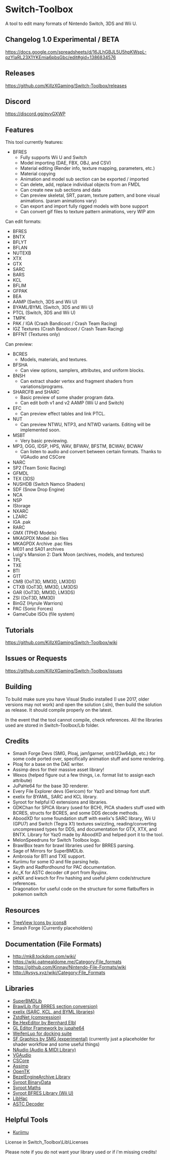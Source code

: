 # Switch-Toolbox
A tool to edit many formats of Nintendo Switch, 3DS and Wii U. 

## Changelog 1.0 Experimental / BETA
https://docs.google.com/spreadsheets/d/16JLhGBJL5U5hpKWspL-pzYIaRL23X1YKEmia6pbsGbc/edit#gid=1386834576

## Releases
https://github.com/KillzXGaming/Switch-Toolbox/releases

## Discord
https://discord.gg/eyvGXWP

## Features

This tool currently features:
- BFRES
   - Fully supports Wii U and Switch
   - Model importing (DAE, FBX, OBJ, and CSV)
   - Material editing (Render info, texture mapping, parameters, etc.)
   - Material copying
   - Animation and model sub section can be exported / imported
   - Can delete, add, replace individual objects from an FMDL
   - Can create new sub sections and data
   - Can preview skeletal, SRT, param, texture pattern, and bone visual animations. (param animations vary)
   - Can export and import fully rigged models with bone support
   - Can convert gif files to texture pattern animations, very WIP atm
   
Can edit formats:
- BFRES
- BNTX
- BFLYT
- BFLAN
- NUTEXB
- XTX
- GTX
- SARC
- BARS
- KCL
- BFLIM
- GFPAK
- BEA
- AAMP (Switch, 3DS and Wii U)
- BYAML/BYML (Switch, 3DS and Wii U)
- PTCL (Switch, 3DS and Wii U)
- TMPK
- PAK / IGA (Crash Bandicoot / Crash Team Racing)
- IGZ Textures (Crash Bandicoot / Crash Team Racing)
- BFFNT (Textures only)

Can preview:
- BCRES
  * Models, materials, and textures.
- BFSHA
  * Can view options, samplers, attributes, and uniform blocks.
- BNSH
  * Can extract shader vertex and fragment shaders from variations/programs.
- SHARCFB and SHARC
  * Basic preview of some shader program data.
  * Can edit both v1 and v2 AAMP (Wii U and Switch)
- EFC
  * Can preview effect tables and link PTCL.
- NUT
  * Can preview NTWU, NTP3, and NTWD variants. Editing will be implemented soon.
- MSBT
  * Very basic previewing.
- MP3, OGG, IDSP, HPS, WAV, BFWAV, BFSTM, BCWAV, BCWAV
  * Can listen to audio and convert between certain formats. Thanks to VGAudio and CSCore
- NARC
- SP2 (Team Sonic Racing)
- GFMDL
- TEX (3DS)
- NUSHDB (Switch Namco Shaders)
- SDF (Snow Drop Engine)
- NCA
- NSP
- IStorage
- NXARC
- LZARC
- IGA .pak
- RARC
- GMX (TPHD Models)
- MKAGPDX Model .bin files
- MKAGPDX Archive .pac files
- ME01 and SA01 archives
- Luigi's Mansion 2: Dark Moon (archives, models, and textures)
- TPL
- TXE
- BTI
- G1T
- CMB (OoT3D, MM3D, LM3DS)
- CTXB (OoT3D, MM3D, LM3DS)
- GAR (OoT3D, MM3D, LM3DS)
- ZSI (OoT3D, MM3D)
- BinGZ (Hyrule Warriors)
- PAC (Sonic Forces)
- GameCube ISOs (file system)


## Tutorials
https://github.com/KillzXGaming/Switch-Toolbox/wiki
   
## Issues or Requests
https://github.com/KillzXGaming/Switch-Toolbox/issues
   
## Building
To build make sure you have Visual Studio installed (I use 2017, older versions may not work) and open the solution (.sln), then build the solution as release. It should compile properly on the latest.

In the event that the tool cannot compile, check references. All the libraries used are stored in Switch-Toolbox/Lib folder. 

## Credits

- Smash Forge Devs (SMG, Ploaj,  jam1garner, smb123w64gb, etc.) for some code ported over, specifically animation stuff and some rendering.
- Ploaj for a base on the DAE writer.
- Assimp devs for their massive asset library!
- Wexos (helped figure out a few things, i.e. format list to assign each attribute)
- JuPaHe64 for the base 3D renderer.
- Every File Explorer devs (Gericom) for Yaz0 and bitmap font stuff.
- exelix for BYAML, SARC and KCL library.
- Syroot for helpful IO extensions and libraries.
- GDKChan for SPICA library (used for BCH), PICA shaders stuff used with BCRES, structs for BCRES, and some DDS decode methods.
- AboodXD for some foundation stuff with exelix's SARC library, Wii U (GPU7) and Switch (Tegra X1) textures swizzling, reading/converting uncompressed types for DDS, and documentation for GTX, XTX, and BNTX. Library for Yaz0 made by AboodXD and helped port it to the tool.
- MelonSpeedruns for Switch Toolbox logo.
- BrawlBox team for brawl libraries used for BRRES parsing.
- Sage of Mirrors for SuperBMDLib. 
- Ambrosia for BTI and TXE support.
- Kuriimu for some IO and file parsing help.
- Skyth and Radfordhound for PAC documentation.
- Ac_K for ASTC decoder c# port from Ryujinx. 
- pkNX and kwsch for Fnv hashing and useful pkmn code/structure references.
- Dragonation for useful code on the structure for some flatbuffers in pokemon switch

##  Resources
- [TreeView Icons by icons8](https://icons8.com/)
- Smash Forge (Currently placeholders)

## Documentation (File Formats)
- http://mk8.tockdom.com/wiki/
- https://wiki.oatmealdome.me/Category:File_formats
- https://github.com/Kinnay/Nintendo-File-Formats/wiki
- http://Avsys.xyz/wiki/Category:File_Formats

## Libraries
- [SuperBMDLib](https://github.com/Sage-of-Mirrors/SuperBMD)
- [BrawlLib (for BRRES section conversion)](https://github.com/libertyernie/brawltools)
- [exelix (SARC, KCL, and BYML libraries)](https://github.com/exelix11/EditorCore/tree/master/FileFormatPlugins)
- [ZstdNet (compression)](https://github.com/skbkontur/ZstdNet)
- [Be.HexEditor by Bernhard Elbl](https://sourceforge.net/projects/hexbox/)
- [GL Editor Framework by jupahe64](https://github.com/jupahe64/GL_EditorFramework)
- [WeifenLuo for docking suite](http://dockpanelsuite.com/)
- [SF Graphics by SMG (experimental)](https://github.com/ScanMountGoat/SFGraphics) (currently just a placeholder for shader workflow and some useful things)
- [NAudio (Audio & MIDI Library)](https://github.com/naudio/NAudio)
- [VGAudio](https://github.com/Thealexbarney/VGAudio)
- [CSCore](https://github.com/filoe/cscore)
- [Assimp](https://bitbucket.org/Starnick/assimpnet/src/master/)
- [OpenTK](https://github.com/opentk/opentk)
- [BezelEngineArchive Library](https://github.com/KillzXGaming/BEA-Library-Editor)
- [Syroot BinaryData](https://gitlab.com/Syroot/BinaryData)
- [Syroot Maths](https://gitlab.com/Syroot/Maths)
- [Syroot BFRES Library (Wii U)](https://gitlab.com/Syroot/NintenTools.Bfres)
- [LibHac](https://github.com/Thealexbarney/LibHac)
- [ASTC Decoder](https://github.com/Ryujinx/Ryujinx/blob/b2b736abc2569ab5d8199da666aef8d8394844a0/Ryujinx.Graphics/Graphics3d/Texture/AstcDecoder.cs)

## Helpful Tools
- [Kuriimu](https://github.com/IcySon55/Kuriimu)

License
 in Switch_Toolbox\Lib\Licenses
 
 Please note if you do not want your library used or if i'm missing credits! 
